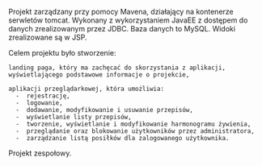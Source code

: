 Projekt zarządzany przy pomocy Mavena, działający na kontenerze serwletów tomcat.
Wykonany z wykorzystaniem JavaEE z dostępem do danych zrealizowanym przez JDBC.
Baza danych to MySQL. Widoki zrealizowane są w JSP.

Celem projektu było stworzenie:

    landing paga, który ma zachęcać do skorzystania z aplikacji, wyświetlającego podstawowe informacje o projekcie,

    aplikacji przeglądarkowej, która umożliwia:
      -  rejestrację,
      -  logowanie,
      -  dodawanie, modyfikowanie i usuwanie przepisów,
      -  wyświetlanie listy przepisów,
      -  tworzenie, wyświetlanie i modyfikowanie harmonogramu żywienia,
      -  przeglądanie oraz blokowanie użytkowników przez administratora,
      -  zarządzanie listą posiłków dla zalogowanego użytkownika.
      
Projekt zespołowy.